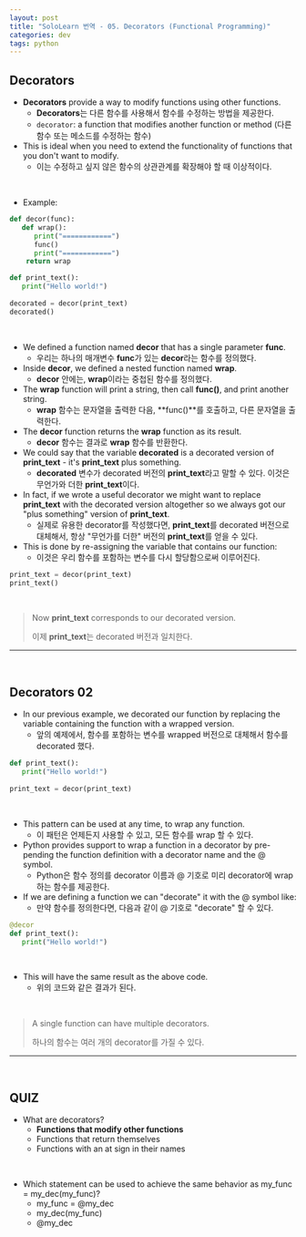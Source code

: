 ```yaml
---
layout: post
title: "SoloLearn 번역 - 05. Decorators (Functional Programming)"
categories: dev
tags: python
---
```


## Decorators

- **Decorators** provide a way to modify functions using other functions.
  - **Decorators**는 다른 함수를 사용해서 함수를 수정하는 방법을 제공한다.
  - `decorator`: a function that modifies another function or method (다른 함수 또는 메소드를 수정하는 함수)
- This is ideal when you need to extend the functionality of functions that you don't want to modify.
  - 이는 수정하고 싶지 않은 함수의 상관관계를 확장해야 할 때 이상적이다.

<br>

- Example:

```python
def decor(func):
   def wrap():
      print("============")
      func()
      print("============")
	return wrap

def print_text():
   print("Hello world!")
   
decorated = decor(print_text)
decorated()
```

<br>

- We defined a function named **decor** that has a single parameter **func**.
  - 우리는 하나의 매개변수 **func**가 있는 **decor**라는 함수를 정의했다.
- Inside **decor**, we defined a nested function named **wrap**.
  - **decor** 안에는, **wrap**이라는 중첩된 함수를 정의했다.
- The **wrap** function will print a string, then call **func()**, and print another string.
  - **wrap** 함수는 문자열을 출력한 다음, **func()**를 호출하고, 다른 문자열을 출력한다.
- The **decor** function returns the **wrap** function as its result.
  - **decor** 함수는 결과로 **wrap** 함수를 반환한다.
- We could say that the variable **decorated** is a decorated version of **print_text** - it's **print_text** plus something.
  - **decorated** 변수가 decorated 버전의 **print_text**라고 말할 수 있다. 이것은 무언가와 더한 **print_text**이다.
- In fact, if we wrote a useful decorator we might want to replace **print_text** with the decorated version altogether so we always got our "plus something" version of **print_text**.
  - 실제로 유용한 decorator를 작성했다면, **print_text**를 decorated 버전으로 대체해서, 항상 "무언가를 더한" 버전의 **print_text**를 얻을 수 있다.
- This is done by re-assigning the variable that contains our function:
  - 이것은 우리 함수를 포함하는 변수를 다시 할당함으로써 이루어진다.

```python
print_text = decor(print_text)
print_text()
```

<br>

> Now **print_text** corresponds to our decorated version.
>
> 이제 **print_text**는 decorated 버전과 일치한다.

------

<br>

## Decorators 02

- In our previous example, we decorated our function by replacing the variable containing the function with a wrapped version.
  - 앞의 예제에서, 함수를 포함하는 변수를 wrapped 버전으로 대체해서 함수를 decorated 했다.

```python
def print_text():
   print("Hello world!")
   
print_text = decor(print_text)
```

<br>

- This pattern can be used at any time, to wrap any function.
  - 이 패턴은 언제든지 사용할 수 있고, 모든 함수를 wrap 할 수 있다.
- Python provides support to wrap a function in a decorator by pre-pending the function definition with a decorator name and the @ symbol.
  - Python은 함수 정의를 decorator 이름과 @ 기호로 미리 decorator에 wrap하는 함수를 제공한다.
- If we are defining a function we can "decorate" it with the @ symbol like:
  - 만약 함수를 정의한다면, 다음과 같이 @ 기호로 "decorate" 할 수 있다.

```python
@decor
def print_text():
   print("Hello world!")
```

<br>

- This will have the same result as the above code.
  - 위의 코드와 같은 결과가 된다.

<br>

> A single function can have multiple decorators.
>
> 하나의 함수는 여러 개의 decorator를 가질 수 있다.

------

<br>

## QUIZ

- What are decorators?
  - **Functions that modify other functions**
  - Functions that return themselves
  - Functions with an at sign in their names

<br>

- Which statement can be used to achieve the same behavior as my_func = my_dec(my_func)?
  - my_func = @my_dec
  - my_dec(my_func)
  - @my_dec

<br>